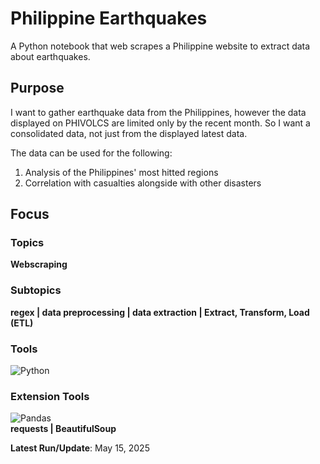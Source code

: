 # Philippine Earthquakes
A Python notebook that web scrapes a Philippine website to extract data about earthquakes.

## Purpose
I want to gather earthquake data from the Philippines, however the data displayed on PHIVOLCS are limited only by the recent month. So I want a consolidated data, not just from the displayed latest data.

The data can be used for the following:
1. Analysis of the Philippines' most hitted regions
2. Correlation with casualties alongside with other disasters

## Focus
### Topics
**Webscraping**
### Subtopics
**regex | data preprocessing | data extraction | Extract, Transform, Load (ETL)**
### Tools
![Python](https://img.shields.io/badge/python-3670A0?style=for-the-badge&logo=python&logoColor=ffdd54) 
### Extension Tools
![Pandas](https://img.shields.io/badge/pandas-%23150458.svg?style=for-the-badge&logo=pandas&logoColor=white) <br>
**requests | BeautifulSoup**

**Latest Run/Update**: May 15, 2025
